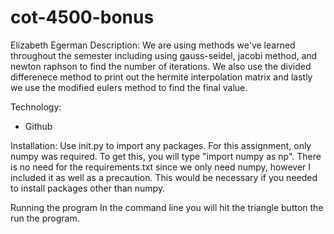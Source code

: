 # cot-4500-bonus
Elizabeth Egerman 
Description:
We are using methods we've learned throughout the semester including using gauss-seidel, jacobi method, and newton raphson to find the number of iterations. We also use the divided differenece method to print out the hermite interpolation matrix and lastly we use the modified eulers method to find the final value.

Technology:
- Github

Installation: 
Use init.py to import any packages. For this assignment, only numpy was required. To get this, you will type "import numpy as np". There is no need for the requirements.txt since we only need numpy, however I included it as well as a precaution. This would be necessary if you needed to install packages other than numpy.

Running the program In the command line you will hit the triangle button the run the program.

